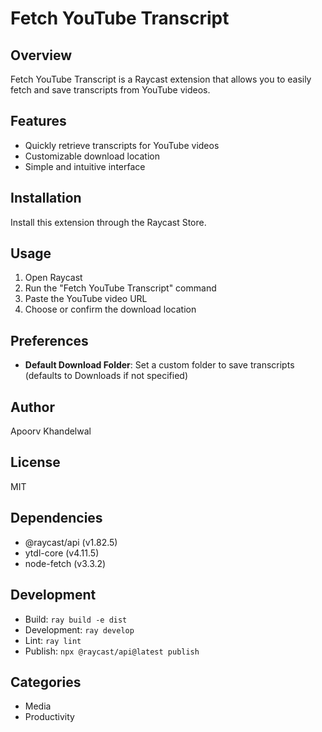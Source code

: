 # Fetch YouTube Transcript

## Overview
Fetch YouTube Transcript is a Raycast extension that allows you to easily fetch and save transcripts from YouTube videos.

## Features
- Quickly retrieve transcripts for YouTube videos
- Customizable download location
- Simple and intuitive interface

## Installation
Install this extension through the Raycast Store.

## Usage
1. Open Raycast
2. Run the "Fetch YouTube Transcript" command
3. Paste the YouTube video URL
4. Choose or confirm the download location

## Preferences
- **Default Download Folder**: Set a custom folder to save transcripts (defaults to Downloads if not specified)

## Author
Apoorv Khandelwal

## License
MIT

## Dependencies
- @raycast/api (v1.82.5)
- ytdl-core (v4.11.5)
- node-fetch (v3.3.2)

## Development
- Build: `ray build -e dist`
- Development: `ray develop`
- Lint: `ray lint`
- Publish: `npx @raycast/api@latest publish`

## Categories
- Media
- Productivity
